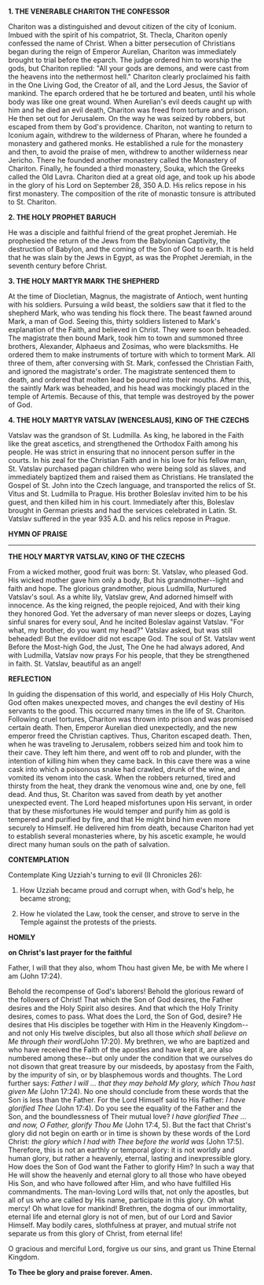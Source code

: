 
**1. THE VENERABLE CHARITON THE CONFESSOR**

Chariton was a distinguished and devout citizen of the city of Iconium. Imbued with the spirit of his compatriot, St. Thecla, Chariton openly confessed the name of Christ. When a bitter persecution of Christians began during the reign of Emperor Aurelian, Chariton was immediately brought to trial before the eparch. The judge ordered him to worship the gods, but Chariton replied: "All your gods are demons, and were cast from the heavens into the nethermost hell." Chariton clearly proclaimed his faith in the One Living God, the Creator of all, and the Lord Jesus, the Savior of mankind. The eparch ordered that he be tortured and beaten, until his whole body was like one great wound. When Aurelian's evil deeds caught up with him and he died an evil death, Chariton was freed from torture and prison. He then set out for Jerusalem. On the way he was seized by robbers, but escaped from them by God's providence. Chariton, not wanting to return to Iconium again, withdrew to the wilderness of Pharan, where he founded a monastery and gathered monks. He established a rule for the monastery and then, to avoid the praise of men, withdrew to another wilderness near Jericho. There he founded another monastery called the Monastery of Chariton. Finally, he founded a third monastery, Souka, which the Greeks called the Old Lavra. Chariton died at a great old age, and took up his abode in the glory of his Lord on September 28, 350 A.D. His relics repose in his first monastery. The composition of the rite of monastic tonsure is attributed to St. Chariton.

**2. THE HOLY PROPHET BARUCH**

He was a disciple and faithful friend of the great prophet Jeremiah. He prophesied the return of the Jews from the Babylonian Captivity, the destruction of Babylon, and the coming of the Son of God to earth. It is held that he was slain by the Jews in Egypt, as was the Prophet Jeremiah, in the seventh century before Christ.

**3. THE HOLY MARTYR MARK THE SHEPHERD**

At the time of Diocletian, Magnus, the magistrate of Antioch, went hunting with his soldiers. Pursuing a wild beast, the soldiers saw that it fled to the shepherd Mark, who was tending his flock there. The beast fawned around Mark, a man of God. Seeing this, thirty soldiers listened to Mark's explanation of the Faith, and believed in Christ. They were soon beheaded. The magistrate then bound Mark, took him to town and summoned three brothers, Alexander, Alphaeus and Zosimas, who were blacksmiths. He ordered them to make instruments of torture with which to torment Mark. All three of them, after conversing with St. Mark, confessed the Christian Faith, and ignored the magistrate's order. The magistrate sentenced them to death, and ordered that molten lead be poured into their mouths. After this, the saintly Mark was beheaded, and his head was mockingly placed in the temple of Artemis. Because of this, that temple was destroyed by the power of God.

**4. THE HOLY MARTYR VATSLAV [WENCESLAUS], KING OF THE CZECHS**

Vatslav was the grandson of St. Ludmilla. As king, he labored in the Faith like the great ascetics, and strengthened the Orthodox Faith among his people. He was strict in ensuring that no innocent person suffer in the courts. In his zeal for the Christian Faith and in his love for his fellow man, St. Vatslav purchased pagan children who were being sold as slaves, and immediately baptized them and raised them as Christians. He translated the Gospel of St. John into the Czech language, and transported the relics of St. Vitus and St. Ludmilla to Prague. His brother Boleslav invited him to be his guest, and then killed him in his court. Immediately after this, Boleslav brought in German priests and had the services celebrated in Latin. St. Vatslav suffered in the year 935 A.D. and his relics repose in Prague.


**HYMN OF PRAISE**
****
**THE HOLY MARTYR VATSLAV, KING OF THE CZECHS**

From a wicked mother, good fruit was born:
St. Vatslav, who pleased God.
His wicked mother gave him only a body,
But his grandmother--light and faith and hope.
The glorious grandmother, pious Ludmilla,
Nurtured Vatslav's soul.
As a white lily, Vatslav grew,
And adorned himself with innocence.
As the king reigned, the people rejoiced,
And with their king they honored God.
Yet the adversary of man never sleeps or dozes,
Laying sinful snares for every soul,
And he incited Boleslav against Vatslav.
"For what, my brother, do you want my head?"
Vatslav asked, but was still beheaded!
But the evildoer did not escape God.
The soul of St. Vatslav went
Before the Most-high God, the Just,
The One he had always adored,
And with Ludmilla, Vatslav now prays
For his people, that they be strengthened in faith.
St. Vatslav, beautiful as an angel!


**REFLECTION**


In guiding the dispensation of this world, and especially of His Holy Church, God often makes unexpected moves, and changes the evil destiny of His servants to the good. This occurred many times in the life of St. Chariton. Following cruel tortures, Chariton was thrown into prison and was promised certain death. Then, Emperor Aurelian died unexpectedly, and the new emperor freed the Christian captives. Thus, Chariton escaped death. Then, when he was traveling to Jerusalem, robbers seized him and took him to their cave. They left him there, and went off to rob and plunder, with the intention of killing him when they came back. In this cave there was a wine cask into which a poisonous snake had crawled, drunk of the wine, and vomited its venom into the cask. When the robbers returned, tired and thirsty from the heat, they drank the venomous wine and, one by one, fell dead. And thus, St. Chariton was saved from death by yet another unexpected event. The Lord heaped misfortunes upon His servant, in order that by these misfortunes He would temper and purify him as gold is tempered and purified by fire, and that He might bind him even more securely to Himself. He delivered him from death, because Chariton had yet to establish several monasteries where, by his ascetic example, he would direct many human souls on the path of salvation.



**CONTEMPLATION**

Contemplate King Uzziah's turning to evil (II Chronicles 26):

1.  How Uzziah became proud and corrupt when, with God's help, he became strong;

1.  How he violated the Law, took the censer, and strove to serve in the Temple against the protests of the priests.



**HOMILY**

**on Christ's last prayer for the faithful**


Father, I will that they also, whom Thou hast given Me, be with Me where I am (John 17:24).

Behold the recompense of God's laborers! Behold the glorious reward of the followers of Christ! That which the Son of God desires, the Father desires and the Holy Spirit also desires. And that which the Holy Trinity desires, comes to pass. What does the Lord, the Son of God, desire? He desires that His disciples be together with Him in the Heavenly Kingdom--and not only His twelve disciples, but also all those *which shall believe on Me through their word*(John 17:20). My brethren, we who are baptized and who have received the Faith of the apostles and have kept it, are also numbered among these--but only under the condition that we ourselves do not disown that great treasure by our misdeeds, by apostasy from the Faith, by the impurity of sin, or by blasphemous words and thoughts. The Lord further says: *Father I will … that they may behold My glory, which Thou hast given Me* (John 17:24). No one should conclude from these words that the Son is less than the Father. For the Lord Himself said to His Father: *I have glorified Thee* (John 17:4). Do you see the equality of the Father and the Son, and the boundlessness of Their mutual love? *I have glorified Thee … and now, O Father, glorify Thou Me* (John 17:4, 5). But the fact that Christ's glory did not begin on earth or in time is shown by these words of the Lord Christ: *the glory which I had with Thee before the world was* (John 17:5). Therefore, this is not an earthly or temporal glory: it is not worldly and human glory, but rather a heavenly, eternal, lasting and inexpressible glory. How does the Son of God want the Father to glorify Him? In such a way that He will show the heavenly and eternal glory to all those who have obeyed His Son, and who have followed after Him, and who have fulfilled His commandments. The man-loving Lord wills that, not only the apostles, but all of us who are called by His name, participate in this glory. Oh what mercy! Oh what love for mankind! Brethren, the dogma of our immortality, eternal life and eternal glory is not of men, but of our Lord and Savior Himself. May bodily cares, slothfulness at prayer, and mutual strife not separate us from this glory of Christ, from eternal life!

O gracious and merciful Lord, forgive us our sins, and grant us Thine Eternal Kingdom.

**To Thee be glory and praise forever. Amen.**
